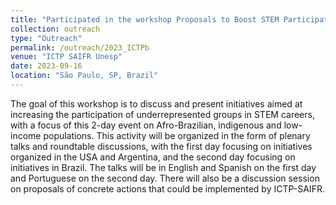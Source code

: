 ```yaml
---
title: "Participated in the workshop Proposals to Boost STEM Participation in Underrepresented Groups"
collection: outreach
type: "Outreach"
permalink: /outreach/2023_ICTPb
venue: "ICTP SAIFR Unesp"
date: 2023-09-16
location: "São Paulo, SP, Brazil"
---
```


The goal of this workshop is to discuss and present initiatives aimed at increasing the participation of underrepresented groups in STEM careers, with a focus of this 2-day event on Afro-Brazilian, indigenous and low-income populations. This activity will be organized in the form of plenary talks and roundtable discussions, with the first day focusing on initiatives organized in the USA and Argentina, and the second day focusing on initiatives in Brazil. The talks will be in English and Spanish on the first day and Portuguese on the second day. There will also be a discussion session on proposals of concrete actions that could be implemented by ICTP-SAIFR.
